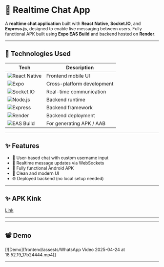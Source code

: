 # 💬 Realtime Chat App

A **realtime chat application** built with **React Native**, **Socket.IO**, and **Express.js**, designed to enable live messaging between users. Fully functional APK built using **Expo EAS Build** and backend hosted on **Render**.

---

## 🔧 Technologies Used

| Tech | Description |
|------|-------------|
| ![React Native](https://img.shields.io/badge/React%20Native-20232A?style=for-the-badge&logo=react&logoColor=61DAFB) | Frontend mobile UI |
| ![Expo](https://img.shields.io/badge/Expo-000020?style=for-the-badge&logo=expo&logoColor=white) | Cross-platform development |
| ![Socket.IO](https://img.shields.io/badge/Socket.IO-black?style=for-the-badge&logo=socketdotio&logoColor=white) | Real-time communication |
| ![Node.js](https://img.shields.io/badge/Node.js-339933?style=for-the-badge&logo=nodedotjs&logoColor=white) | Backend runtime |
| ![Express](https://img.shields.io/badge/Express.js-000000?style=for-the-badge&logo=express&logoColor=white) | Backend framework |
| ![Render](https://img.shields.io/badge/Render-3A3A3A?style=for-the-badge&logo=render&logoColor=white) | Backend deployment |
| ![EAS Build](https://img.shields.io/badge/EAS%20Build-000000?style=for-the-badge&logo=expo&logoColor=white) | For generating APK / AAB |

---

## ✨ Features

- 👤 User-based chat with custom username input
- 🔄 Realtime message updates via WebSockets
- 📲 Fully functional Android APK
- 🎨 Clean and modern UI
- 🌐 Deployed backend (no local setup needed)

---

## ✨ APK Kink

[Link](https://expo.dev/accounts/mukilan33/projects/frontend/builds/699be0ab-20c4-4d9e-8bd9-59f84da51546)

---

---

## 📽 Demo

[![Demo](frontend/assests/WhatsApp Video 2025-04-24 at 18.52.19_17b24444.mp4)]

---

